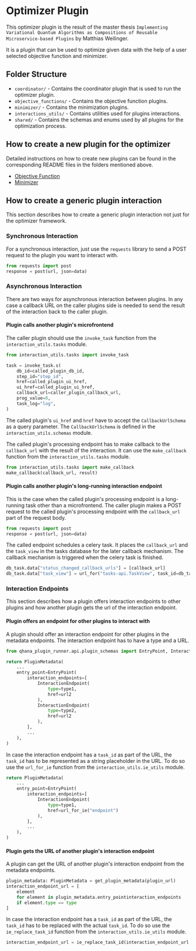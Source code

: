 <!-- help me write a readme for the optimizer plugin -->
# Optimizer Plugin

This optimizer plugin is the result of the master thesis `Implementing Variational Quantum Algorithms as Compositions of Reusable Microservice-based Plugins` by Matthias Weilinger.

It is a plugin that can be used to optimize given data with the help of a user selected objective function and minimizer.

## Folder Structure

* `coordinator/` - Contains the coordinator plugin that is used to run the optimizer plugin.
* `objective_functions/` - Contains the objective function plugins.
* `minimizer/` - Contains the minimization plugins.
* `interactions_utils/` - Contains utilities used for plugins interactions.
* `shared/` - Contains the schemas and enums used by all plugins for the optimization process.

## How to create a new plugin for the optimizer

Detailed instructions on how to create new plugins can be found in the corresponding README files in the folders mentioned above.

* [Objective Function](objective_functions/README.md)
* [Minimizer](minimizer/README.md)

## How to create a generic plugin interaction

This section describes how to create a generic plugin interaction not just for the optimizer framework.

### Synchronous Interaction

For a synchronous interaction, just use the `requests` library to send a POST request to the plugin you want to interact with.

```python
from requests import post
response = post(url, json=data)
```

### Asynchronous Interaction

There are two ways for asynchronous interaction between plugins.
In any case a callback URL on the caller plugins side is needed to send the result of the interaction back to the caller plugin.

#### Plugin calls another plugin's microfrontend

The caller plugin should use the `invoke_task` function from the `interaction_utils.tasks` module.

```python
from interaction_utils.tasks import invoke_task

task = invoke_task.s(
    db_id=called_plugin_db_id,
    step_id="step_id",
    href=called_plugin_ui_href,
    ui_href=called_plugin_ui_href,
    callback_url=caller_plugin_callback_url,
    prog_value=0,
    task_log="log",
)
```

The called plugin's `ui_href` and `href` have to accept the `CallbackUrlSchema` as a query parameter.
The `CallbackUrlSchema` is defined in the `interaction_utils.schemas` module.

The called plugin's processing endpoint has to make callback to the `callback_url` with the result of the interaction.
It can use the `make_callback` function from the `interaction_utils.tasks` module.

```python
from interaction_utils.tasks import make_callback
make_callback(callback_url, result)
```

#### Plugin calls another plugin's long-running interaction endpoint

This is the case when the called plugin's processing endpoint is a long-running task other than a microfrontend.
The caller plugin makes a POST request to the called plugin's processing endpoint with the `callback_url` part of the request body.

```python
from requests import post
response = post(url, json=data)
```

The called endpoint schedules a celery task.
It places the `callback_url` and the `task_view` in the tasks database for the later callback mechanism.
The callback mechanism is triggered when the celery task is finished.

```python
db_task.data["status_changed_callback_urls"] = [callback_url]
db_task.data["task_view"] = url_for("tasks-api.TaskView", task_id=db_task.id, _external=True)
```

### Interaction Endpoints

This section describes how a plugin offers interaction endpoints to other plugins and how another plugin gets the url of the interaction endpoint.

#### Plugin offers an endpoint for other plugins to interact with

A plugin should offer an interaction endpoint for other plugins in the metadata endpoints.
The interaction endpoint has to have a type and a URL.

```python
from qhana_plugin_runner.api.plugin_schemas import EntryPoint, InteractionEndpoint, PluginMetadata

return PluginMetadata(
    ...
    entry_point=EntryPoint(
        interaction_endpoints=[
            InteractionEndpoint(
                type=type1,
                href=url2
            ),
            InteractionEndpoint(
                type=type2,
                href=url2
            ),
        ],
        ...
    ),
)
```

In case the interaction endpoint has a `task_id` as part of the URL, the `task_id` has to be represented as a string placeholder in the URL.
To do so use the `url_for_ie` function from the `interaction_utils.ie_utils` module.

```python
return PluginMetadata(
    ...
    entry_point=EntryPoint(
        interaction_endpoints=[
            InteractionEndpoint(
                type=type1,
                href=url_for_ie("endpoint")
            ),
        ],
        ...
    ),
)
```

#### Plugin gets the URL of another plugin's interaction endpoint

A plugin can get the URL of another plugin's interaction endpoint from the metadata endpoints.

```python
plugin_metadata: PluginMetadata = get_plugin_metadata(plugin_url)
interaction_endpoint_url = [
    element
    for element in plugin_metadata.entry_pointinteraction_endpoints
    if element.type == type
]
```

In case the interaction endpoint has a `task_id` as part of the URL, the `task_id` has to be replaced with the actual `task_id`.
To do so use the `ie_replace_task_id` function from the `interaction_utils.ie_utils` module.

```python
interaction_endpoint_url = ie_replace_task_id(interaction_endpoint_url, task_id)
```
